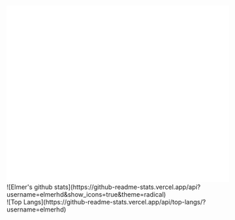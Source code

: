 <div align="center">
	<br>
	<img src="header.svg" width="800" height="400">
	<br>
</div>
![Elmer's github stats](https://github-readme-stats.vercel.app/api?username=elmerhd&show_icons=true&theme=radical)
<br/>
![Top Langs](https://github-readme-stats.vercel.app/api/top-langs/?username=elmerhd)
